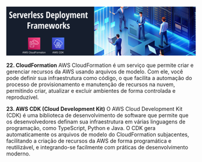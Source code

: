 ![serverlessFramework](../images/services/serverlessFramework.png)

**22. CloudFormation**
AWS CloudFormation é um serviço que permite criar e gerenciar recursos da AWS usando arquivos de modelo. Com ele, você pode definir sua infraestrutura como código, o que facilita a automação do processo de provisionamento e manutenção de recursos na nuvem, permitindo criar, atualizar e excluir ambientes de forma controlada e reproduzível.

**23. AWS CDK (Cloud Development Kit)**
O AWS Cloud Development Kit (CDK) é uma biblioteca de desenvolvimento de software que permite que os desenvolvedores definam sua infraestrutura em várias linguagens de programação, como TypeScript, Python e Java. O CDK gera automaticamente os arquivos de modelo do CloudFormation subjacentes, facilitando a criação de recursos da AWS de forma programática e reutilizável, e integrando-se facilmente com práticas de desenvolvimento moderno.


